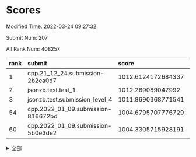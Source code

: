 # Scores

Modified Time: 2022-03-24 09:27:32

Submit Num: 207

All Rank Num: 408257

| rank |               submit               |       score        |       sigma        | pk_num |
| :--- | :--------------------------------- | :----------------- | :----------------- | :----- |
| 1    | cpp.21_12_24.submission-2b2ea0d7   | 1012.6124172684337 | 0.7984997011613137 | 7891   |
| 2    | jsonzb.test.test_1                 | 1012.269089047992  | 0.780973620804252  | 7893   |
| 3    | jsonzb.test.submission_level_4     | 1011.8690368771541 | 0.7823267016875107 | 7894   |
| 54   | cpp.2022_01_09.submission-816672bd | 1004.6795707776729 | 0.7223779435595706 | 7889   |
| 60   | cpp.2022_01_09.submission-5b0e3de2 | 1004.3305715928191 | 0.7165260951761341 | 7889   |


<details>
<summary>全部</summary>

| rank |                 submit                 |       score        |       sigma        | pk_num |
| :--- | :------------------------------------- | :----------------- | :----------------- | :----- |
| 1    | cpp.21_12_24.submission-2b2ea0d7       | 1012.6124172684337 | 0.7984997011613137 | 7891   |
| 2    | jsonzb.test.test_1                     | 1012.269089047992  | 0.780973620804252  | 7893   |
| 3    | jsonzb.test.submission_level_4         | 1011.8690368771541 | 0.7823267016875107 | 7894   |
| 4    | gobigger.level_3.submission_level_3_25 | 1011.4707829499189 | 0.784521905705713  | 7889   |
| 5    | gobigger.level_3.submission_level_3_28 | 1011.1167949384277 | 0.7660002439693613 | 7889   |
| 6    | gobigger.level_3.submission_level_3_47 | 1010.9934875866053 | 0.7715533706163356 | 7888   |
| 7    | gobigger.level_3.submission_level_3_22 | 1010.9354315437357 | 0.7798591711248167 | 7893   |
| 8    | gobigger.level_3.submission_level_3_24 | 1010.9168220493225 | 0.7890801131299692 | 7887   |
| 9    | gobigger.level_3.submission_level_3_27 | 1010.8989838423306 | 0.7900524422152622 | 7887   |
| 10   | gobigger.level_3.submission_level_3_20 | 1010.8303863824763 | 0.7446661123897372 | 7888   |
| 11   | gobigger.level_3.submission_level_3_49 | 1010.7986689934013 | 0.7644568329704365 | 7890   |
| 12   | gobigger.level_3.submission_level_3_19 | 1010.726598091812  | 0.7836466739887191 | 7888   |
| 13   | gobigger.level_3.submission_level_3_38 | 1010.6938845633306 | 0.7679531567139206 | 7890   |
| 14   | gobigger.level_3.submission_level_3_29 | 1010.6332833202268 | 0.7612286243290254 | 7889   |
| 15   | gobigger.level_3.submission_level_3_15 | 1010.6295295129112 | 0.787931679599249  | 7885   |
| 16   | gobigger.level_3.submission_level_3_12 | 1010.6132939837205 | 0.7491073286908685 | 7888   |
| 17   | gobigger.level_3.submission_level_3_0  | 1010.4404224505062 | 0.7511249059585572 | 7885   |
| 18   | gobigger.level_3.submission_level_3_33 | 1010.3199092434595 | 0.7648707265060163 | 7889   |
| 19   | gobigger.level_3.submission_level_3_16 | 1010.2600315941577 | 0.7690248656192158 | 7888   |
| 20   | gobigger.level_3.submission_level_3_5  | 1010.249656101555  | 0.7514588025539132 | 7888   |
| 21   | gobigger.level_3.submission_level_3_21 | 1010.218937771367  | 0.7528488348651909 | 7895   |
| 22   | gobigger.level_3.submission_level_3_42 | 1010.1831371888622 | 0.7575985250607635 | 7890   |
| 23   | gobigger.level_3.submission_level_3_1  | 1010.1101273385563 | 0.7700412343124654 | 7884   |
| 24   | gobigger.level_3.submission_level_3_36 | 1010.1082992581394 | 0.7609846472743788 | 7886   |
| 25   | gobigger.level_3.submission_level_3_17 | 1009.9745978350672 | 0.7573839178251334 | 7892   |
| 26   | gobigger.level_3.submission_level_3_18 | 1009.8909569568491 | 0.7542447799522803 | 7885   |
| 27   | gobigger.level_3.submission_level_3_34 | 1009.8088152288244 | 0.766672398511604  | 7892   |
| 28   | gobigger.level_3.submission_level_3_48 | 1009.7854581725466 | 0.7471864804354006 | 7891   |
| 29   | gobigger.level_3.submission_level_3_43 | 1009.6728766672082 | 0.7391873029449054 | 7892   |
| 30   | gobigger.level_3.submission_level_3_2  | 1009.6695678143755 | 0.755113847587975  | 7890   |
| 31   | gobigger.level_3.submission_level_3_6  | 1009.6496605413402 | 0.7587608686641478 | 7892   |
| 32   | gobigger.level_3.submission_level_3_45 | 1009.6327404653687 | 0.7478179880256886 | 7886   |
| 33   | gobigger.level_3.submission_level_3_26 | 1009.5926158273778 | 0.751055993883198  | 7893   |
| 34   | gobigger.level_3.submission_level_3_3  | 1009.5568715593791 | 0.7636327003309692 | 7891   |
| 35   | gobigger.level_3.submission_level_3_8  | 1009.5206098562072 | 0.7359164453669027 | 7888   |
| 36   | gobigger.level_3.submission_level_3_44 | 1009.4356591199977 | 0.7639005663218766 | 7884   |
| 37   | gobigger.level_3.submission_level_3_11 | 1009.4344770798529 | 0.7358516112173694 | 7880   |
| 38   | gobigger.level_3.submission_level_3_4  | 1009.3613398483458 | 0.73449474045285   | 7889   |
| 39   | gobigger.level_3.submission_level_3_37 | 1009.3251360859407 | 0.7451812444485791 | 7891   |
| 40   | gobigger.level_3.submission_level_3_31 | 1009.3102402418899 | 0.7532282449202053 | 7891   |
| 41   | gobigger.level_3.submission_level_3_41 | 1009.2356224133455 | 0.7470797383925268 | 7889   |
| 42   | gobigger.level_3.submission_level_3_7  | 1009.1404225209112 | 0.759761503301581  | 7890   |
| 43   | gobigger.level_3.submission_level_3_46 | 1009.1293982943306 | 0.7678020678110268 | 7888   |
| 44   | gobigger.level_3.submission_level_3_40 | 1009.0885155354858 | 0.7508053863438687 | 7893   |
| 45   | gobigger.level_3.submission_level_3_39 | 1008.8509500697809 | 0.7383465292706294 | 7891   |
| 46   | gobigger.level_3.submission_level_3_9  | 1008.6578335431155 | 0.7411785334010986 | 7888   |
| 47   | gobigger.level_3.submission_level_3_14 | 1008.6390874405056 | 0.7382223155020741 | 7890   |
| 48   | gobigger.level_3.submission_level_3_13 | 1008.6157930974626 | 0.7501905661638963 | 7888   |
| 49   | gobigger.level_3.submission_level_3_23 | 1008.5551422928075 | 0.7325541414484498 | 7887   |
| 50   | gobigger.level_3.submission_level_3_35 | 1008.4964614382599 | 0.7366726336937349 | 7892   |
| 51   | gobigger.level_3.submission_level_3_30 | 1008.3401056722781 | 0.7318540643302894 | 7888   |
| 52   | gobigger.level_3.submission_level_3_32 | 1008.0425332609296 | 0.7397727659102546 | 7892   |
| 53   | gobigger.level_3.submission_level_3_10 | 1007.984371785398  | 0.7608946763789225 | 7890   |
| 54   | cpp.2022_01_09.submission-816672bd     | 1004.6795707776729 | 0.7223779435595706 | 7889   |
| 55   | gobigger.level_1.submission_level_1_48 | 1004.5985718620698 | 0.7133709797336939 | 7886   |
| 56   | gobigger.level_1.submission_level_1_14 | 1004.5018242762698 | 0.7133380688437213 | 7892   |
| 57   | gobigger.level_1.submission_level_1_10 | 1004.4479565273733 | 0.7213025568626303 | 7894   |
| 58   | gobigger.level_1.submission_level_1_21 | 1004.4233084076882 | 0.7186675906312516 | 7892   |
| 59   | gobigger.level_1.submission_level_1_29 | 1004.3377631297082 | 0.7231282255616007 | 7887   |
| 60   | cpp.2022_01_09.submission-5b0e3de2     | 1004.3305715928191 | 0.7165260951761341 | 7889   |
| 61   | gobigger.level_1.submission_level_1_13 | 1004.1360755481422 | 0.7220824498091811 | 7885   |
| 62   | gobigger.level_1.submission_level_1_37 | 1004.121431748896  | 0.7217957401183185 | 7887   |
| 63   | gobigger.level_1.submission_level_1_3  | 1004.0820582606108 | 0.7070216950061522 | 7890   |
| 64   | gobigger.level_1.submission_level_1_20 | 1004.0624093762607 | 0.7149537252020328 | 7891   |
| 65   | gobigger.level_1.submission_level_1_11 | 1004.0261872751078 | 0.7256479439489623 | 7891   |
| 66   | gobigger.level_1.submission_level_1_49 | 1003.9824874522939 | 0.7167480621794382 | 7884   |
| 67   | gobigger.level_1.submission_level_1_12 | 1003.9566408786407 | 0.7161019728148169 | 7889   |
| 68   | gobigger.level_1.submission_level_1_19 | 1003.8646277165362 | 0.7112609223916834 | 7889   |
| 69   | gobigger.level_1.submission_level_1_4  | 1003.8115239724988 | 0.7139681428299481 | 7892   |
| 70   | gobigger.level_1.submission_level_1_6  | 1003.8038874365751 | 0.7134236763626863 | 7890   |
| 71   | gobigger.level_1.submission_level_1_2  | 1003.8020845571849 | 0.7119909089524189 | 7892   |
| 72   | gobigger.level_1.submission_level_1_47 | 1003.7799688492082 | 0.7143276655533102 | 7890   |
| 73   | gobigger.level_1.submission_level_1_1  | 1003.7304462392575 | 0.7042379479750903 | 7891   |
| 74   | gobigger.level_1.submission_level_1_26 | 1003.7020042181921 | 0.7041329385619004 | 7889   |
| 75   | gobigger.level_1.submission_level_1_17 | 1003.6922278217686 | 0.7276048151569265 | 7885   |
| 76   | gobigger.level_1.submission_level_1_43 | 1003.6815488446509 | 0.7194270638075543 | 7890   |
| 77   | gobigger.level_1.submission_level_1_24 | 1003.6243387947261 | 0.7148737104940749 | 7889   |
| 78   | gobigger.level_1.submission_level_1_41 | 1003.5486778625433 | 0.7072310821790012 | 7891   |
| 79   | gobigger.level_1.submission_level_1_31 | 1003.5362454605817 | 0.7007766254937644 | 7887   |
| 80   | gobigger.level_1.submission_level_1_22 | 1003.5128715260605 | 0.701083331109273  | 7887   |
| 81   | gobigger.level_1.submission_level_1_34 | 1003.4828165346461 | 0.7090453052507202 | 7890   |
| 82   | gobigger.level_1.submission_level_1_42 | 1003.4103051719322 | 0.7171600740719829 | 7892   |
| 83   | gobigger.level_1.submission_level_1_30 | 1003.2505005511557 | 0.7199922161919542 | 7893   |
| 84   | gobigger.level_1.submission_level_1_46 | 1003.2272130926068 | 0.709601289525034  | 7888   |
| 85   | gobigger.level_1.submission_level_1_5  | 1003.1760771223862 | 0.7102528962186092 | 7891   |
| 86   | gobigger.level_1.submission_level_1_18 | 1003.1017688153719 | 0.7239165400880088 | 7891   |
| 87   | gobigger.level_1.submission_level_1_40 | 1003.0731092566815 | 0.7215414745247688 | 7887   |
| 88   | gobigger.level_1.submission_level_1_7  | 1003.0661678746327 | 0.7086899451568938 | 7888   |
| 89   | gobigger.level_1.submission_level_1_25 | 1003.04547287125   | 0.7250974059079593 | 7890   |
| 90   | gobigger.level_1.submission_level_1_9  | 1003.034101883538  | 0.7067028388897765 | 7892   |
| 91   | gobigger.level_1.submission_level_1_38 | 1002.997021331467  | 0.7198754137947476 | 7885   |
| 92   | gobigger.level_1.submission_level_1_39 | 1002.946041812209  | 0.7218475764593235 | 7886   |
| 93   | gobigger.level_1.submission_level_1_44 | 1002.9193948883043 | 0.7201690011315673 | 7890   |
| 94   | gobigger.level_1.submission_level_1_36 | 1002.8975846111199 | 0.7077375103496035 | 7888   |
| 95   | gobigger.level_1.submission_level_1_16 | 1002.883243964334  | 0.7139370972182184 | 7890   |
| 96   | gobigger.level_1.submission_level_1_27 | 1002.8639722339931 | 0.7078546153401086 | 7890   |
| 97   | gobigger.level_1.submission_level_1_8  | 1002.7611567232573 | 0.7260454728242468 | 7889   |
| 98   | gobigger.level_1.submission_level_1_15 | 1002.735208525386  | 0.7206385386265828 | 7884   |
| 99   | gobigger.level_1.submission_level_1_0  | 1002.6321144356592 | 0.702803404176331  | 7891   |
| 100  | gobigger.level_1.submission_level_1_35 | 1002.5518757457803 | 0.7135330379798857 | 7891   |
| 101  | gobigger.level_1.submission_level_1_32 | 1002.5314864883705 | 0.7093411524437182 | 7888   |
| 102  | gobigger.level_1.submission_level_1_45 | 1002.3525297696652 | 0.7132991991596467 | 7887   |
| 103  | gobigger.level_1.submission_level_1_23 | 1002.3244495693809 | 0.7039735018355573 | 7893   |
| 104  | gobigger.level_1.submission_level_1_33 | 1001.8883296745005 | 0.7042362664263113 | 7887   |
| 105  | gobigger.level_1.submission_level_1_28 | 1001.7554692781163 | 0.706976097459651  | 7889   |
| 106  | gobigger.random.submission_random_6    | 997.4635872657228  | 0.7108616173217609 | 7888   |
| 107  | gobigger.random.submission_random_37   | 997.2157372138043  | 0.7020889463695922 | 7889   |
| 108  | gobigger.random.submission_random_33   | 997.0075674674007  | 0.7040296459356424 | 7893   |
| 109  | gobigger.random.submission_random_30   | 996.9192074497482  | 0.7034567980361522 | 7889   |
| 110  | gobigger.random.submission_random_40   | 996.8255714673159  | 0.7080504755708942 | 7885   |
| 111  | gobigger.random.submission_random_15   | 996.6987545436274  | 0.6923820591187353 | 7892   |
| 112  | gobigger.random.submission_random_7    | 996.5712920349348  | 0.721313083167587  | 7893   |
| 113  | gobigger.random.submission_random_4    | 996.5646436548119  | 0.7171838417885282 | 7887   |
| 114  | gobigger.random.submission_random_23   | 996.5361489448206  | 0.6978379516481908 | 7892   |
| 115  | gobigger.random.submission_random_27   | 996.4788683525268  | 0.7124215852529566 | 7886   |
| 116  | gobigger.random.submission_random_9    | 996.3913011084187  | 0.7147599990318576 | 7887   |
| 117  | gobigger.random.submission_random_21   | 996.3837963528687  | 0.7068646352550438 | 7887   |
| 118  | gobigger.random.submission_random_34   | 996.3303681644945  | 0.7155458031517874 | 7886   |
| 119  | gobigger.random.submission_random_19   | 996.309378967925   | 0.7005942550420836 | 7890   |
| 120  | gobigger.random.submission_random_26   | 996.2796075270296  | 0.7027915732757003 | 7888   |
| 121  | gobigger.random.submission_random_44   | 996.2791618999103  | 0.7009842059352154 | 7894   |
| 122  | gobigger.random.submission_random_11   | 996.1847860206975  | 0.7081183298688873 | 7889   |
| 123  | gobigger.random.submission_random_0    | 996.1628596920609  | 0.7132441787919053 | 7891   |
| 124  | gobigger.random.submission_random_32   | 996.1431530095641  | 0.7095611622876841 | 7884   |
| 125  | gobigger.random.submission_random_14   | 996.1209541305043  | 0.7048940273779027 | 7893   |
| 126  | gobigger.random.submission_random_2    | 996.0639897781448  | 0.7219652695351704 | 7893   |
| 127  | gobigger.random.submission_random_25   | 996.0542691132117  | 0.7081211080678    | 7887   |
| 128  | gobigger.random.submission_random_3    | 996.0401803528823  | 0.7183086054701431 | 7889   |
| 129  | gobigger.random.submission_random_28   | 996.0005832473881  | 0.7100103205479178 | 7889   |
| 130  | gobigger.random.submission_random_8    | 995.9448934903245  | 0.7182677072232824 | 7890   |
| 131  | gobigger.random.submission_random_43   | 995.9375649077197  | 0.7046173471032218 | 7891   |
| 132  | gobigger.random.submission_random_18   | 995.9328630693411  | 0.7036202764378617 | 7888   |
| 133  | gobigger.random.submission_random_42   | 995.9327905396019  | 0.7173289106486899 | 7892   |
| 134  | gobigger.random.submission_random_5    | 995.9029153956443  | 0.709209821136406  | 7886   |
| 135  | gobigger.random.submission_random_35   | 995.8330433074661  | 0.7069231158302595 | 7889   |
| 136  | gobigger.random.submission_random_22   | 995.814269917597   | 0.7126568492592973 | 7883   |
| 137  | gobigger.random.submission_random_49   | 995.8024146302572  | 0.7194522811600826 | 7885   |
| 138  | gobigger.random.submission_random_46   | 995.8004077029025  | 0.7056540964365975 | 7887   |
| 139  | gobigger.random.submission_random_39   | 995.7167261719106  | 0.7139959702640275 | 7892   |
| 140  | gobigger.random.submission_random_1    | 995.6666904972171  | 0.709916221039913  | 7891   |
| 141  | gobigger.random.submission_random_47   | 995.6062036937195  | 0.7096221726961831 | 7885   |
| 142  | gobigger.random.submission_random_17   | 995.4870358065714  | 0.705571765981259  | 7889   |
| 143  | gobigger.random.submission_random_45   | 995.470487554721   | 0.7172107203636969 | 7891   |
| 144  | gobigger.random.submission_random_41   | 995.4667113163289  | 0.7199091215638215 | 7884   |
| 145  | gobigger.random.submission_random_29   | 995.4645571560965  | 0.7220852985880166 | 7890   |
| 146  | gobigger.random.submission_random_12   | 995.4164065480231  | 0.7200599940182865 | 7885   |
| 147  | gobigger.random.submission_random_48   | 995.3991170789695  | 0.7177378205284549 | 7890   |
| 148  | gobigger.random.submission_random_20   | 995.3774640561958  | 0.7198861963872156 | 7890   |
| 149  | gobigger.random.submission_random_24   | 995.3505613703439  | 0.7016122302292771 | 7892   |
| 150  | gobigger.random.submission_random_13   | 995.3504321851365  | 0.7103722738115946 | 7888   |
| 151  | gobigger.random.submission_random_31   | 995.3157675808632  | 0.7193006127295457 | 7892   |
| 152  | gobigger.random.submission_random_36   | 995.2318163642132  | 0.7113738057259489 | 7893   |
| 153  | gobigger.random.submission_random_10   | 995.2231440984942  | 0.7182503359557977 | 7891   |
| 154  | gobigger.random.submission_random_38   | 995.0921086352334  | 0.719160674386222  | 7889   |
| 155  | gobigger.random.submission_random_16   | 995.0891385940622  | 0.7144411570105659 | 7885   |
| 156  | gobigger.level_2.submission_level_2_49 | 993.9032928731946  | 0.7401244911782946 | 7884   |
| 157  | gobigger.level_2.submission_level_2_44 | 993.8624770977307  | 0.7231772707493552 | 7890   |
| 158  | gobigger.level_2.submission_level_2_25 | 993.5089523626418  | 0.7149328232830596 | 7891   |
| 159  | gobigger.level_2.submission_level_2_29 | 993.178384673134   | 0.7346079048041111 | 7890   |
| 160  | gobigger.level_2.submission_level_2_30 | 993.123253930863   | 0.7270615086640144 | 7888   |
| 161  | gobigger.level_2.submission_level_2_6  | 993.0830640566529  | 0.7222569919240406 | 7891   |
| 162  | gobigger.level_2.submission_level_2_45 | 993.0200555123438  | 0.7356038661656685 | 7886   |
| 163  | gobigger.level_2.submission_level_2_19 | 992.9914061544487  | 0.7371631467821115 | 7892   |
| 164  | gobigger.level_2.submission_level_2_4  | 992.8863292097647  | 0.733486661763245  | 7891   |
| 165  | gobigger.level_2.submission_level_2_15 | 992.8168852309077  | 0.7286271565060934 | 7891   |
| 166  | gobigger.level_2.submission_level_2_18 | 992.7782589658091  | 0.7331593987217647 | 7890   |
| 167  | gobigger.level_2.submission_level_2_35 | 992.7717960567657  | 0.7423751209487396 | 7890   |
| 168  | gobigger.level_2.submission_level_2_5  | 992.770185912088   | 0.7278964592067634 | 7884   |
| 169  | gobigger.level_2.submission_level_2_34 | 992.7404434599136  | 0.739643839183011  | 7886   |
| 170  | gobigger.level_2.submission_level_2_26 | 992.6341487611583  | 0.7306219462957186 | 7887   |
| 171  | gobigger.level_2.submission_level_2_1  | 992.6101526381698  | 0.7349400444188531 | 7893   |
| 172  | gobigger.level_2.submission_level_2_48 | 992.6084370598016  | 0.7419343938290315 | 7884   |
| 173  | gobigger.level_2.submission_level_2_47 | 992.5712243806564  | 0.7326144405491721 | 7892   |
| 174  | gobigger.level_2.submission_level_2_7  | 992.5383602478154  | 0.7609638864472946 | 7890   |
| 175  | gobigger.level_2.submission_level_2_39 | 992.5115884335614  | 0.7423901491345495 | 7892   |
| 176  | gobigger.level_2.submission_level_2_8  | 992.4924981048558  | 0.7471639496738577 | 7888   |
| 177  | gobigger.level_2.submission_level_2_32 | 992.4235392248056  | 0.7406246729349755 | 7886   |
| 178  | gobigger.level_2.submission_level_2_3  | 992.3903554216174  | 0.7426320842274626 | 7889   |
| 179  | gobigger.level_2.submission_level_2_22 | 992.3116059149116  | 0.7613059912547194 | 7889   |
| 180  | gobigger.level_2.submission_level_2_21 | 992.2064141891326  | 0.7502321715675855 | 7889   |
| 181  | gobigger.level_2.submission_level_2_13 | 992.1961937818198  | 0.7325587514040067 | 7891   |
| 182  | gobigger.level_2.submission_level_2_27 | 992.1927948561577  | 0.7385077429771464 | 7889   |
| 183  | gobigger.level_2.submission_level_2_10 | 992.191269079181   | 0.734199227570615  | 7890   |
| 184  | gobigger.level_2.submission_level_2_40 | 992.1688419464997  | 0.7543012257643282 | 7886   |
| 185  | gobigger.level_2.submission_level_2_11 | 992.1576558388176  | 0.7485876019795892 | 7892   |
| 186  | gobigger.level_2.submission_level_2_14 | 992.1348326803817  | 0.7666628935321066 | 7885   |
| 187  | gobigger.level_2.submission_level_2_31 | 992.1338656710477  | 0.7413605037637817 | 7889   |
| 188  | gobigger.level_2.submission_level_2_24 | 992.1100551517337  | 0.7442478451527639 | 7890   |
| 189  | gobigger.level_2.submission_level_2_38 | 992.0805445534296  | 0.7398975821702332 | 7889   |
| 190  | gobigger.level_2.submission_level_2_42 | 992.0623324934865  | 0.7439760908330898 | 7890   |
| 191  | gobigger.level_2.submission_level_2_46 | 992.046084138286   | 0.7386548496976961 | 7895   |
| 192  | gobigger.level_2.submission_level_2_43 | 991.9776459184116  | 0.7311058125321513 | 7888   |
| 193  | gobigger.level_2.submission_level_2_36 | 991.9173215262555  | 0.7623364230360538 | 7889   |
| 194  | gobigger.level_2.submission_level_2_2  | 991.888356848567   | 0.752573766660294  | 7889   |
| 195  | gobigger.level_2.submission_level_2_16 | 991.8609704528991  | 0.7595428511193083 | 7892   |
| 196  | gobigger.level_2.submission_level_2_0  | 991.8110692167891  | 0.7298612083647631 | 7890   |
| 197  | gobigger.level_2.submission_level_2_41 | 991.5499032708282  | 0.7309421710731547 | 7891   |
| 198  | gobigger.level_2.submission_level_2_9  | 991.3993862283096  | 0.7456829550496847 | 7884   |
| 199  | gobigger.level_2.submission_level_2_20 | 991.2350186667855  | 0.7485195689350922 | 7887   |
| 200  | gobigger.level_2.submission_level_2_33 | 991.0510099247225  | 0.7518262935648348 | 7889   |
| 201  | gobigger.level_2.submission_level_2_17 | 990.9700614140243  | 0.7455593148908463 | 7887   |
| 202  | gobigger.level_2.submission_level_2_37 | 990.7379006687054  | 0.7533890684039065 | 7890   |
| 203  | gobigger.level_2.submission_level_2_23 | 990.7349278576328  | 0.7547168211412115 | 7888   |
| 204  | gobigger.level_2.submission_level_2_12 | 990.6403699142064  | 0.7736790196508222 | 7888   |
| 205  | gobigger.level_2.submission_level_2_28 | 990.2219521081039  | 0.7709903158283075 | 7890   |
| 206  | gobigger.none.submission_none_0        | 978.3190653011798  | 1.3202264853416015 | 7883   |
| 207  | gobigger.none.submission_none_1        | 976.9885347423066  | 1.3995870092608196 | 7883   |

</details>